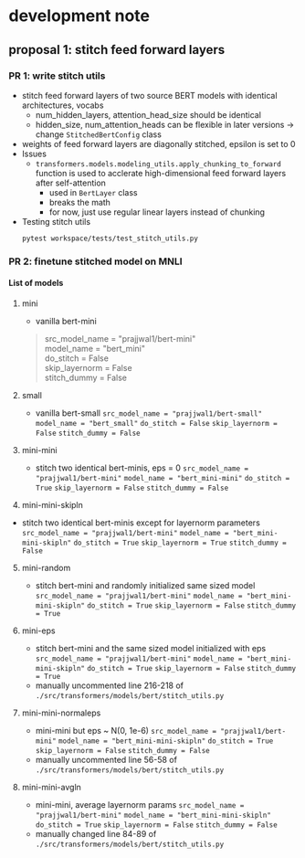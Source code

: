 # development note
## proposal 1: stitch feed forward layers
### PR 1: write stitch utils
* stitch feed forward layers of two source BERT models with identical architectures, vocabs
  * num_hidden_layers, attention_head_size should be identical
  * hidden_size, num_attention_heads can be flexible in later versions -> change `StitchedBertConfig` class
* weights of feed forward layers are diagonally stitched, epsilon is set to 0
* Issues
  * `transformers.models.modeling_utils.apply_chunking_to_forward` function is used to acclerate high-dimensional feed forward layers after self-attention
    * used in `BertLayer` class
    * breaks the math
    * for now, just use regular linear layers instead of chunking
* Testing stitch utils
  ```
  pytest workspace/tests/test_stitch_utils.py
  ```

### PR 2: finetune stitched model on MNLI
#### List of models
1. mini
   * vanilla bert-mini
   
   > src_model_name = "prajjwal1/bert-mini"    
   > model_name = "bert_mini"   
   > do_stitch = False   
   > skip_layernorm = False   
   > stitch_dummy = False   

2. small
   * vanilla bert-small 
`src_model_name = "prajjwal1/bert-small"`
`model_name = "bert_small"`
`do_stitch = False`
`skip_layernorm = False`
`stitch_dummy = False`

3. mini-mini
   * stitch two identical bert-minis, eps = 0
`src_model_name = "prajjwal1/bert-mini"`
`model_name = "bert_mini-mini"`
`do_stitch = True`
`skip_layernorm = False`
`stitch_dummy = False`

4. mini-mini-skipln
  * stitch two identical bert-minis except for layernorm parameters
`src_model_name = "prajjwal1/bert-mini"`
`model_name = "bert_mini-mini-skipln"`
`do_stitch = True`
`skip_layernorm = True`
`stitch_dummy = False`

5. mini-random
   * stitch bert-mini and randomly initialized same sized model
`src_model_name = "prajjwal1/bert-mini"`
`model_name = "bert_mini-mini-skipln"`
`do_stitch = True`
`skip_layernorm = False`
`stitch_dummy = True`

6. mini-eps
   * stitch bert-mini and the same sized model initialized with eps
`src_model_name = "prajjwal1/bert-mini"`
`model_name = "bert_mini-mini-skipln"`
`do_stitch = True`
`skip_layernorm = False`
`stitch_dummy = True`
   * manually uncommented line 216-218 of `./src/transformers/models/bert/stitch_utils.py`

7. mini-mini-normaleps
   * mini-mini but eps ~ N(0, 1e-6)
`src_model_name = "prajjwal1/bert-mini"`
`model_name = "bert_mini-mini-skipln"`
`do_stitch = True`
`skip_layernorm = False`
`stitch_dummy = False`
   * manually uncommented line 56-58 of `./src/transformers/models/bert/stitch_utils.py`

8. mini-mini-avgln
   * mini-mini, average layernorm params
`src_model_name = "prajjwal1/bert-mini"`
`model_name = "bert_mini-mini-skipln"`
`do_stitch = True`
`skip_layernorm = False`
`stitch_dummy = False`
   * manually changed line 84-89 of `./src/transformers/models/bert/stitch_utils.py`